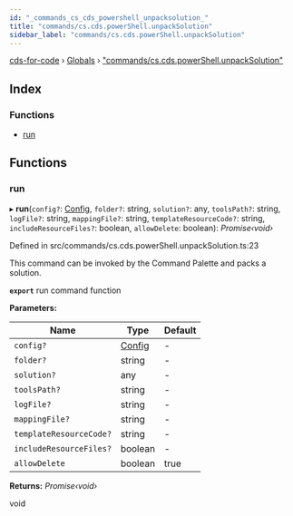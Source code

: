```yaml
---
id: "_commands_cs_cds_powershell_unpacksolution_"
title: "commands/cs.cds.powerShell.unpackSolution"
sidebar_label: "commands/cs.cds.powerShell.unpackSolution"
---
```


[cds-for-code](../index.md) › [Globals](../globals.md) › ["commands/cs.cds.powerShell.unpackSolution"](_commands_cs_cds_powershell_unpacksolution_.md)

## Index

### Functions

* [run](_commands_cs_cds_powershell_unpacksolution_.md#run)

## Functions

###  run

▸ **run**(`config?`: [Config](../interfaces/_api_cds_webapi_cdswebapi_.cdswebapi.config.md), `folder?`: string, `solution?`: any, `toolsPath?`: string, `logFile?`: string, `mappingFile?`: string, `templateResourceCode?`: string, `includeResourceFiles?`: boolean, `allowDelete`: boolean): *Promise‹void›*

Defined in src/commands/cs.cds.powerShell.unpackSolution.ts:23

This command can be invoked by the Command Palette and packs a solution.

**`export`** run command function

**Parameters:**

Name | Type | Default |
------ | ------ | ------ |
`config?` | [Config](../interfaces/_api_cds_webapi_cdswebapi_.cdswebapi.config.md) | - |
`folder?` | string | - |
`solution?` | any | - |
`toolsPath?` | string | - |
`logFile?` | string | - |
`mappingFile?` | string | - |
`templateResourceCode?` | string | - |
`includeResourceFiles?` | boolean | - |
`allowDelete` | boolean | true |

**Returns:** *Promise‹void›*

void
